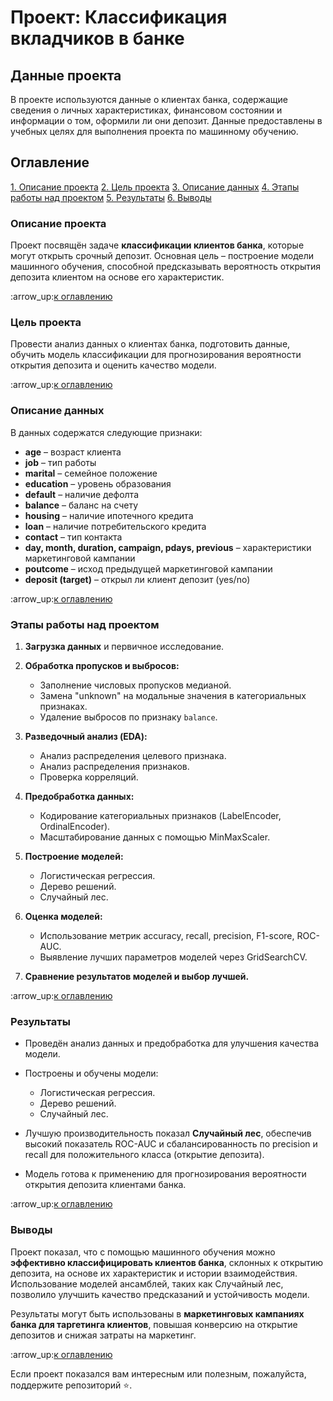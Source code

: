 # Проект: Классификация вкладчиков в банке

## Данные проекта

В проекте используются данные о клиентах банка, содержащие сведения о личных характеристиках, финансовом состоянии и информации о том, оформили ли они депозит. Данные предоставлены в учебных целях для выполнения проекта по машинному обучению.

## Оглавление

[1. Описание проекта](#Описание-проекта)
[2. Цель проекта](#Цель-проекта)
[3. Описание данных](#Описание-данных)
[4. Этапы работы над проектом](#Этапы-работы-над-проектом)
[5. Результаты](#Результаты)
[6. Выводы](#Выводы)

### Описание проекта

Проект посвящён задаче **классификации клиентов банка**, которые могут открыть срочный депозит. Основная цель – построение модели машинного обучения, способной предсказывать вероятность открытия депозита клиентом на основе его характеристик.

\:arrow\_up:[к оглавлению](#Оглавление)

### Цель проекта

Провести анализ данных о клиентах банка, подготовить данные, обучить модель классификации для прогнозирования вероятности открытия депозита и оценить качество модели.

\:arrow\_up:[к оглавлению](#Оглавление)

### Описание данных

В данных содержатся следующие признаки:

* **age** – возраст клиента
* **job** – тип работы
* **marital** – семейное положение
* **education** – уровень образования
* **default** – наличие дефолта
* **balance** – баланс на счету
* **housing** – наличие ипотечного кредита
* **loan** – наличие потребительского кредита
* **contact** – тип контакта
* **day, month, duration, campaign, pdays, previous** – характеристики маркетинговой кампании
* **poutcome** – исход предыдущей маркетинговой кампании
* **deposit (target)** – открыл ли клиент депозит (yes/no)

\:arrow\_up:[к оглавлению](#Оглавление)

### Этапы работы над проектом

1. **Загрузка данных** и первичное исследование.
2. **Обработка пропусков и выбросов:**

   * Заполнение числовых пропусков медианой.
   * Замена "unknown" на модальные значения в категориальных признаках.
   * Удаление выбросов по признаку `balance`.
3. **Разведочный анализ (EDA):**

   * Анализ распределения целевого признака.
   * Анализ распределения признаков.
   * Проверка корреляций.
4. **Предобработка данных:**

   * Кодирование категориальных признаков (LabelEncoder, OrdinalEncoder).
   * Масштабирование данных с помощью MinMaxScaler.
5. **Построение моделей:**

   * Логистическая регрессия.
   * Дерево решений.
   * Случайный лес.
6. **Оценка моделей:**

   * Использование метрик accuracy, recall, precision, F1-score, ROC-AUC.
   * Выявление лучших параметров моделей через GridSearchCV.
7. **Сравнение результатов моделей и выбор лучшей.**

\:arrow\_up:[к оглавлению](#Оглавление)

### Результаты

* Проведён анализ данных и предобработка для улучшения качества модели.
* Построены и обучены модели:

  * Логистическая регрессия.
  * Дерево решений.
  * Случайный лес.
* Лучшую производительность показал **Случайный лес**, обеспечив высокий показатель ROC-AUC и сбалансированность по precision и recall для положительного класса (открытие депозита).
* Модель готова к применению для прогнозирования вероятности открытия депозита клиентами банка.

\:arrow\_up:[к оглавлению](#Оглавление)

### Выводы

Проект показал, что с помощью машинного обучения можно **эффективно классифицировать клиентов банка**, склонных к открытию депозита, на основе их характеристик и истории взаимодействия. Использование моделей ансамблей, таких как Случайный лес, позволило улучшить качество предсказаний и устойчивость модели.

Результаты могут быть использованы в **маркетинговых кампаниях банка для таргетинга клиентов**, повышая конверсию на открытие депозитов и снижая затраты на маркетинг.

\:arrow\_up:[к оглавлению](#Оглавление)

Если проект показался вам интересным или полезным, пожалуйста, поддержите репозиторий ⭐️.
